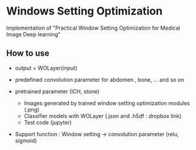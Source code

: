 # Windows Setting Optimization
Implementation of "Practical Window Setting Optimization for Medical Image Deep learning"

## How to use
- output = WOLayer(input)
- predefined convolution parameter for abdomen , bone, ... and so on
- pretrained parameter (ICH, stone)
  - Images generated by trained window setting optimization modules (.png)
  - Classifier models with WOLayer (.json and .h5df : dropbox link)
  - Test code (jupyter)
  
- Support function : Window setting -> convolution parameter (relu, sigmoid)
